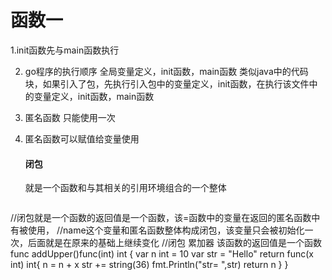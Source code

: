 # 函数一

1.init函数先与main函数执行

2. go程序的执行顺序 全局变量定义，init函数，main函数  类似java中的代码块，如果引入了包，先执行引入包中的变量定义，init函数，在执行该文件中的变量定义，init函数，main函数

3. 匿名函数  只能使用一次

4. 匿名函数可以赋值给变量使用

   #### 闭包

   就是一个函数和与其相关的引用环境组合的一个整体

   ```
//闭包就是一个函数的返回值是一个函数，该=函数中的变量在返回的匿名函数中有被使用，
   //name这个变量和匿名函数整体构成闭包，该变量只会被初始化一次，后面就是在原来的基础上继续变化
   //闭包 累加器  该函数的返回值是一个函数
   func addUpper()func(int) int  {
   	var n int = 10
   	var str = "Hello"
   	return func(x int) int{
   		n = n + x
   		str += string(36)
   		fmt.Println("str= ",str)
   		return n
   	}
   }
   ```
   
   
   
   
   
   